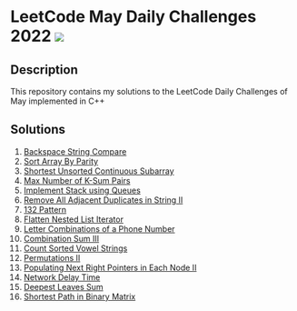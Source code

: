 # LeetCode May Daily Challenges 2022 <img src="https://img.icons8.com/external-bearicons-outline-color-bearicons/64/000000/external-Competition-business-and-marketing-bearicons-outline-color-bearicons.png"/>
## Description
This repository contains my solutions to the LeetCode Daily Challenges of May implemented in C++

## Solutions
1. <a href="https://github.com/miraehab/LeetCode-May-Daily-Challenges-2022/blob/main/844.%20Backspace%20String%20Compare.cpp">Backspace String Compare</a>
2. <a href="https://github.com/miraehab/LeetCode-May-Daily-Challenges-2022/blob/main/905.%20Sort%20Array%20By%20Parity.cpp">Sort Array By Parity</a>
3. <a href="https://github.com/miraehab/LeetCode-May-Daily-Challenges-2022/blob/main/581.%20Shortest%20Unsorted%20Continuous%20Subarray.cpp">Shortest Unsorted Continuous Subarray</a>
4. <a href="https://github.com/miraehab/LeetCode-May-Daily-Challenges-2022/blob/main/1679.%20Max%20Number%20of%20K-Sum%20Pairs.cpp">Max Number of K-Sum Pairs</a>
5. <a href="https://github.com/miraehab/LeetCode-May-Daily-Challenges-2022/blob/main/225.%20Implement%20Stack%20using%20Queues.cpp">Implement Stack using Queues</a>
6. <a href="https://github.com/miraehab/LeetCode-May-Daily-Challenges-2022/blob/main/1209.%20Remove%20All%20Adjacent%20Duplicates%20in%20String%20II.cpp">Remove All Adjacent Duplicates in String II</a>
7. <a href="https://github.com/miraehab/LeetCode-May-Daily-Challenges-2022/blob/main/456.%20132%20Pattern.cpp">132 Pattern</a>
8. <a href="https://github.com/miraehab/LeetCode-May-Daily-Challenges-2022/blob/main/341.%20Flatten%20Nested%20List%20Iterator.cpp">Flatten Nested List Iterator</a>
9. <a href="https://github.com/miraehab/LeetCode-May-Daily-Challenges-2022/blob/main/17.%20Letter%20Combinations%20of%20a%20Phone%20Number.cpp">Letter Combinations of a Phone Number</a>
10. <a href="https://github.com/miraehab/LeetCode-May-Daily-Challenges-2022/blob/main/216.%20Combination%20Sum%20III.cpp">Combination Sum III</a>
11. <a href="https://github.com/miraehab/LeetCode-May-Daily-Challenges-2022/blob/main/1641.%20Count%20Sorted%20Vowel%20Strings.cpp">Count Sorted Vowel Strings</a>
12. <a href="https://github.com/miraehab/LeetCode-May-Daily-Challenges-2022/blob/main/47.%20Permutations%20II.cpp">Permutations II</a>
13. <a href="https://github.com/miraehab/LeetCode-May-Daily-Challenges-2022/blob/main/117.%20Populating%20Next%20Right%20Pointers%20in%20Each%20Node%20II.cpp">Populating Next Right Pointers in Each Node II</a>
14. <a href="https://github.com/miraehab/LeetCode-May-Daily-Challenges-2022/blob/main/743.%20Network%20Delay%20Time.cpp">Network Delay Time</a>
15. <a href="https://github.com/miraehab/LeetCode-May-Daily-Challenges-2022/blob/main/1302.%20Deepest%20Leaves%20Sum.cpp">Deepest Leaves Sum</a>
16. <a href="https://github.com/miraehab/LeetCode-May-Daily-Challenges-2022/blob/main/1091.%20Shortest%20Path%20in%20Binary%20Matrix.cpp">Shortest Path in Binary Matrix</a>